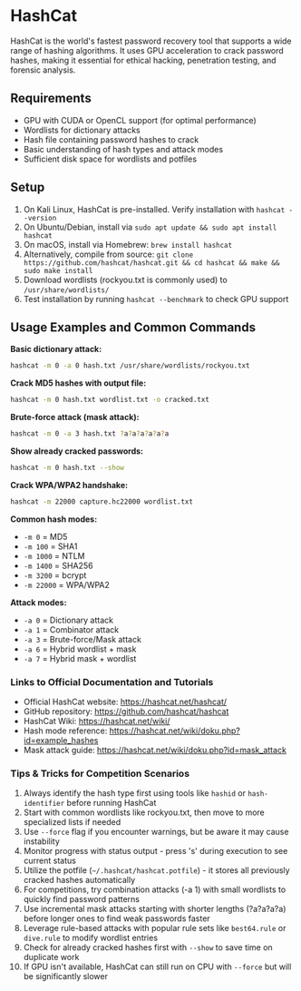 # HashCat

HashCat is the world's fastest password recovery tool that supports a wide range of hashing algorithms. It uses GPU acceleration to crack password hashes, making it essential for ethical hacking, penetration testing, and forensic analysis.

## Requirements

- GPU with CUDA or OpenCL support (for optimal performance)
- Wordlists for dictionary attacks
- Hash file containing password hashes to crack
- Basic understanding of hash types and attack modes
- Sufficient disk space for wordlists and potfiles

## Setup

1. On Kali Linux, HashCat is pre-installed. Verify installation with `hashcat --version`
2. On Ubuntu/Debian, install via `sudo apt update && sudo apt install hashcat`
3. On macOS, install via Homebrew: `brew install hashcat`
4. Alternatively, compile from source: `git clone https://github.com/hashcat/hashcat.git && cd hashcat && make && sudo make install`
5. Download wordlists (rockyou.txt is commonly used) to `/usr/share/wordlists/`
6. Test installation by running `hashcat --benchmark` to check GPU support

## Usage Examples and Common Commands

**Basic dictionary attack:**
```bash
hashcat -m 0 -a 0 hash.txt /usr/share/wordlists/rockyou.txt
```

**Crack MD5 hashes with output file:**
```bash
hashcat -m 0 hash.txt wordlist.txt -o cracked.txt
```

**Brute-force attack (mask attack):**
```bash
hashcat -m 0 -a 3 hash.txt ?a?a?a?a?a?a
```

**Show already cracked passwords:**
```bash
hashcat -m 0 hash.txt --show
```

**Crack WPA/WPA2 handshake:**
```bash
hashcat -m 22000 capture.hc22000 wordlist.txt
```

**Common hash modes:**
- `-m 0` = MD5
- `-m 100` = SHA1
- `-m 1000` = NTLM
- `-m 1400` = SHA256
- `-m 3200` = bcrypt
- `-m 22000` = WPA/WPA2

**Attack modes:**
- `-a 0` = Dictionary attack
- `-a 1` = Combinator attack
- `-a 3` = Brute-force/Mask attack
- `-a 6` = Hybrid wordlist + mask
- `-a 7` = Hybrid mask + wordlist

### Links to Official Documentation and Tutorials

- Official HashCat website: https://hashcat.net/hashcat/
- GitHub repository: https://github.com/hashcat/hashcat
- HashCat Wiki: https://hashcat.net/wiki/
- Hash mode reference: https://hashcat.net/wiki/doku.php?id=example_hashes
- Mask attack guide: https://hashcat.net/wiki/doku.php?id=mask_attack

### Tips & Tricks for Competition Scenarios

1. Always identify the hash type first using tools like `hashid` or `hash-identifier` before running HashCat
2. Start with common wordlists like rockyou.txt, then move to more specialized lists if needed
3. Use `--force` flag if you encounter warnings, but be aware it may cause instability
4. Monitor progress with status output - press 's' during execution to see current status
5. Utilize the potfile (`~/.hashcat/hashcat.potfile`) - it stores all previously cracked hashes automatically
6. For competitions, try combination attacks (-a 1) with small wordlists to quickly find password patterns
7. Use incremental mask attacks starting with shorter lengths (?a?a?a?a) before longer ones to find weak passwords faster
8. Leverage rule-based attacks with popular rule sets like `best64.rule` or `dive.rule` to modify wordlist entries
9. Check for already cracked hashes first with `--show` to save time on duplicate work
10. If GPU isn't available, HashCat can still run on CPU with `--force` but will be significantly slower
